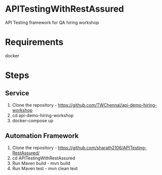 # APITestingWithRestAssured
API Testing framework for QA hiring workshop

# Requirements 

docker

# Steps 

## Service
1. Clone the repository - https://github.com/TWChennai/api-demo-hiring-workshop
2. cd api-demo-hiring-workshop
3. docker-compose up

## Automation Framework
1. Clone the repository - https://github.com/sharath2106/APITesting-RestAssured/
2. cd APITestingWithRestAssured
3. Run Maven build - mvn build
4. Run Maven test - mvn clean test
